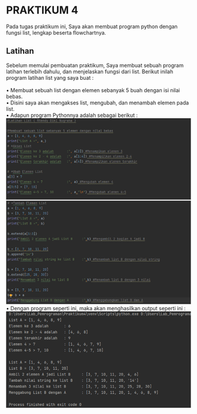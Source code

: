 # PRAKTIKUM 4
Pada tugas praktikum ini, Saya akan membuat program python dengan fungsi list, lengkap beserta flowchartnya.<br/>
## Latihan
Sebelum memulai pembuatan praktikum, Saya membuat sebuah program latihan terlebih dahulu, dan menjelaskan fungsi dari list. Berikut inilah program latihan list yang saya buat :<br/><br/>
• Membuat sebuah list dengan elemen sebanyak 5 buah dengan isi nilai bebas.<br/>
• Disini saya akan mengakses list, mengubah, dan menambah elemen pada list.<br/>
• Adapun program Pythonnya adalah sebagai berikut :<br/>
![img.png](Screenshots\ss1.png)<br/>
![img.png](Screenshots\ss2.png)<br/>
• Dengan program seperti ini, maka akan menghasilkan output seperti ini :<br/>
![img.png](Screenshots\ss3.png)<br/>
